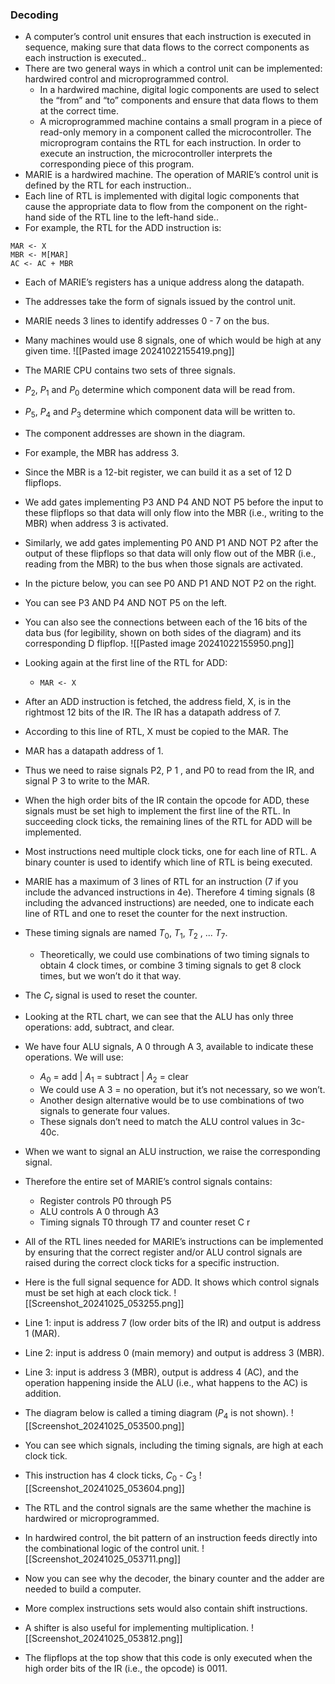 ### Decoding

- A computer’s control unit ensures that each instruction is executed in sequence, making sure that data flows to the correct components as each instruction is executed..
- There are two general ways in which a control unit can be implemented: hardwired control and microprogrammed control.
	- In a hardwired machine, digital logic components are used to select the “from” and “to” components and ensure that data flows to them at the correct time.
	- A microprogrammed machine contains a small program in a piece of read-only memory in a component called the microcontroller. The microprogram contains the RTL for each instruction. In order to execute an instruction, the microcontroller interprets the corresponding piece of this program.
- MARIE is a hardwired machine. The operation of MARIE’s control unit is defined by the RTL for each instruction..
- Each line of RTL is implemented with digital logic components that cause the appropriate data to flow from the component on the right-hand side of the RTL line to the left-hand side..
- For example, the RTL for the ADD instruction is:
```
MAR <- X
MBR <- M[MAR]
AC <- AC + MBR
```

- Each of MARIE’s registers has a unique address along the datapath.
- The addresses take the form of signals issued by the control unit.
- MARIE needs 3 lines to identify addresses 0 - 7 on the bus.
- Many machines would use 8 signals, one of which would be high at any given time.
![[Pasted image 20241022155419.png]]

- The MARIE CPU contains two sets of three signals.
- $P_2$, $P_1$ and $P_0$ determine which component data will be read from.
- $P_5$, $P_4$ and $P_3$ determine which component data will be written to.
- The component addresses are shown in the diagram.
- For example, the MBR has address 3.
- Since the MBR is a 12-bit register, we can build it as a set of 12 D flipflops.
- We add gates implementing P3 AND P4 AND NOT P5 before the input to these flipflops so that data will only flow into the MBR (i.e., writing to the MBR) when address 3 is activated.
- Similarly, we add gates implementing P0 AND P1 AND NOT P2 after the output of these flipflops so that data will only flow out of the MBR (i.e., reading from the MBR) to the bus when those signals are activated.
- In the picture below, you can see P0 AND P1 AND NOT P2 on the right.
- You can see P3 AND P4 AND NOT P5 on the left.
- You can also see the connections between each of the 16 bits of the data bus (for legibility, shown on both sides of the diagram) and its corresponding D flipflop.
![[Pasted image 20241022155950.png]]

- Looking again at the first line of the RTL for ADD:
	- `MAR <- X`
- After an ADD instruction is fetched, the address field, X, is in the rightmost 12 bits of the IR. The IR has a datapath address of 7.
- According to this line of RTL, X must be copied to the MAR. The
- MAR has a datapath address of 1.
- Thus we need to raise signals P2, P 1 , and P0 to read from the IR, and signal P 3 to write to the MAR.
- When the high order bits of the IR contain the opcode for ADD, these signals must be set high to implement the first line of the RTL. In succeeding clock ticks, the remaining lines of the RTL for ADD will be implemented.
- Most instructions need multiple clock ticks, one for each line of RTL. A binary counter is used to identify which line of RTL is being executed.
- MARIE has a maximum of 3 lines of RTL for an instruction (7 if you include the advanced instructions in 4e). Therefore 4 timing signals (8 including the advanced instructions) are needed, one to indicate each line of RTL and one to reset the counter for the next instruction.
- These timing signals are named $T_0$, $T_1$, $T_2$ , ... $T_7$.
	- Theoretically, we could use combinations of two timing signals to obtain 4 clock times, or combine 3 timing signals to get 8 clock times, but we won’t do it that way.
- The $C_r$ signal is used to reset the counter.
- Looking at the RTL chart, we can see that the ALU has only three operations: add, subtract, and clear.
- We have four ALU signals, A 0 through A 3, available to indicate these operations. We will use:
	- $A_0$ = add | $A_1$ = subtract | $A_2$ = clear
	- We could use A 3 = no operation, but it’s not necessary, so we won’t.
	- Another design alternative would be to use combinations of two signals to generate four values.
	- These signals don’t need to match the ALU control values in 3c- 40c.
- When we want to signal an ALU instruction, we raise the corresponding signal.
- Therefore the entire set of MARIE’s control signals contains:
	- Register controls P0 through P5
	- ALU controls A 0 through A3
	- Timing signals T0 through T7 and counter reset C r
- All of the RTL lines needed for MARIE’s instructions can be implemented by ensuring that the correct register and/or ALU control signals are raised during the correct clock ticks for a specific instruction.
- Here is the full signal sequence for ADD. It shows which control signals must be set high at each clock tick.
![[Screenshot_20241025_053255.png]]

- Line 1: input is address 7 (low order bits of the IR) and output is address 1 (MAR).
- Line 2: input is address 0 (main memory) and output is address 3 (MBR).
- Line 3: input is address 3 (MBR), output is address 4 (AC), and the operation happening inside the ALU (i.e., what happens to the AC) is addition.
- The diagram below is called a timing diagram ($P_4$ is not shown).
![[Screenshot_20241025_053500.png]]

- You can see which signals, including the timing signals, are high at each clock tick.
- This instruction has 4 clock ticks, $C_0$ - $C_3$ 
![[Screenshot_20241025_053604.png]]

- The RTL and the control signals are the same whether the machine is hardwired or microprogrammed.
- In hardwired control, the bit pattern of an instruction feeds directly into the combinational logic of the control unit.
![[Screenshot_20241025_053711.png]]

- Now you can see why the decoder, the binary counter and the adder are needed to build a computer.
- More complex instructions sets would also contain shift instructions.
- A shifter is also useful for implementing multiplication.
![[Screenshot_20241025_053812.png]]

- The flipflops at the top show that this code is only executed when the high order bits of the IR (i.e., the opcode) is 0011.
